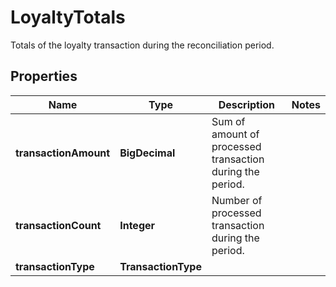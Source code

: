 

# LoyaltyTotals

Totals of the loyalty transaction during the reconciliation period.

## Properties

| Name | Type | Description | Notes |
|------------ | ------------- | ------------- | -------------|
|**transactionAmount** | **BigDecimal** | Sum of amount of processed transaction during the period. |  |
|**transactionCount** | **Integer** | Number of processed transaction during the period. |  |
|**transactionType** | **TransactionType** |  |  |



